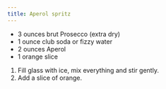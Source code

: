 ```yaml
---
title: Aperol spritz
---
```


- 3 ounces brut Prosecco (extra dry)
- 1 ounce club soda or fizzy water
- 2 ounces Aperol
- 1 orange slice

1. Fill glass with ice, mix everything and stir gently.
1. Add a slice of orange.
